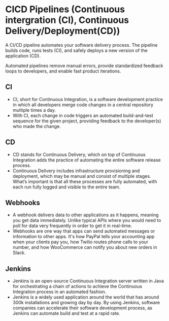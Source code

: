 # CICD Pipelines (Continuous intergration (CI), Continuous Delivery/Deployment(CD))

A CI/CD pipeline automates your software delivery process. The pipeline builds code, runs tests (CI), and safely deploys a new version of the application (CD).

Automated pipelines remove manual errors, provide standardized feedback loops to developers, and enable fast product iterations.


## CI 

- CI, short for Continuous Integration, is a software development practice in which all developers merge code changes in a central repository multiple times a day.
- With CI, each change in code triggers an automated build-and-test sequence for the given project, providing feedback to the developer(s) who made the change.
  

## CD 

- CD stands for Continuous Delivery, which on top of Continuous Integration adds the practice of automating the entire software release process.
- Continuous Delivery includes infrastructure provisioning and deployment, which may be manual and consist of multiple stages. What’s important is that all these processes are fully automated, with each run fully logged and visible to the entire team.

## Webhooks

- A webhook delivers data to other applications as it happens, meaning you get data immediately. Unlike typical APIs where you would need to poll for data very frequently in order to get it in real-time. 
- Webhooks are one way that apps can send automated messages or information to other apps. It's how PayPal tells your accounting app when your clients pay you, how Twilio routes phone calls to your number, and how WooCommerce can notify you about new orders in Slack.


## Jenkins

- Jenkins is an open-source Continuous Integration server written in Java for orchestrating a chain of actions to achieve the Continuous Integration process in an automated fashion.
- Jenkins is a widely used application around the world that has around 300k installations and growing day by day. By using Jenkins, software companies can accelerate their software development process, as Jenkins can automate build and test at a rapid rate.

